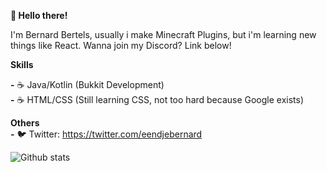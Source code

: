 **👋 Hello there!**

I'm Bernard Bertels, usually i make Minecraft Plugins, but i'm learning new things like React.
Wanna join my Discord? Link below!

**Skills**

**-** ☕ Java/Kotlin (Bukkit Development)  
**-** ☕ HTML/CSS (Still learning CSS, not too hard because Google exists)

**Others**                        
**-** 🐦 Twitter: https://twitter.com/eendjebernard

![Github stats](https://github-readme-stats.vercel.app/api?username=eendjebernard&theme=highcontrast&show_icons=true&count_private=true)
